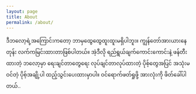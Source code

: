 ```yaml
---
layout: page
title: About
permalink: /about/
---
```


ဒီဘလော့ရဲ့အကြောင်းကတော့ ဘာမှထွေထွေထူးထူးမရှိပါဘူး။ ကျွန်တော်အားယားနေတုန်း လက်ကမြင်းထားတာဖြစ်ပါတယ်။
အဲ့ဒီလို ရည်ရွယ်ချက်ကောင်းကောင်းနဲ့ ဖန်တီးထားတဲ့ ဘလော့မှာ ရေးချင်တာတွေရေး လုပ်ချင်တာလုပ်ထားတဲ့ ပိုစ့်တွေအပြင် အသုံးမဝင်တဲ့ ပိုစ့်အချို့ပါ ထည့်သွင်းပေးထားမှာပါ။ ဝင်ရောက်ဖတ်ရှုဖို့ အားလုံးကို ဖိတ်ခေါ်ပါတယ်..
